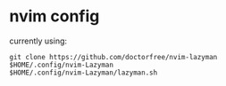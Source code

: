 # nvim config

currently using: 

	git clone https://github.com/doctorfree/nvim-lazyman $HOME/.config/nvim-Lazyman
	$HOME/.config/nvim-Lazyman/lazyman.sh
